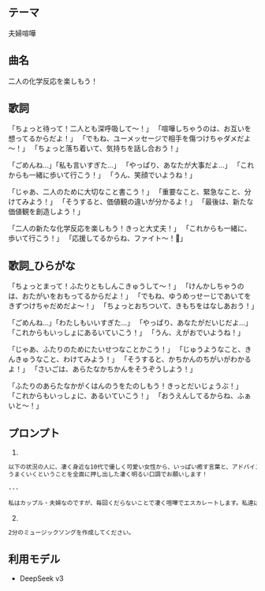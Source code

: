## テーマ

夫婦喧嘩

## 曲名

二人の化学反応を楽しもう！

## 歌詞

「ちょっと待って！二人とも深呼吸して～！」
「喧嘩しちゃうのは、お互いを想ってるからだよ！」
「でもね、ユーメッセージで相手を傷つけちゃダメだよ～！」
「ちょっと落ち着いて、気持ちを話し合おう！」

「ごめんね…」「私も言いすぎた…」
「やっぱり、あなたが大事だよ…」
「これからも一緒に歩いて行こう！」
「うん、笑顔でいようね！」

「じゃあ、二人のために大切なこと書こう！」
「重要なこと、緊急なこと、分けてみよう！」
「そうすると、価値観の違いが分かるよ！」
「最後は、新たな価値観を創造しよう！」

「二人の新たな化学反応を楽しもう！きっと大丈夫！」
「これからも一緒に、歩いて行こう！」
「応援してるからね、ファイト～！💖」

## 歌詞_ひらがな

「ちょっとまって！ふたりともしんこきゅうして～！」
「けんかしちゃうのは、おたがいをおもってるからだよ！」
「でもね、ゆうめっせーじであいてをきずつけちゃだめだよ～！」
「ちょっとおちついて、きもちをはなしあおう！」

「ごめんね…」「わたしもいいすぎた…」
「やっぱり、あなたがだいじだよ…」
「これからもいっしょにあるいていこう！」
「うん、えがおでいようね！」

「じゃあ、ふたりのためにたいせつなことかこう！」
「じゅうようなこと、きんきゅうなこと、わけてみよう！」
「そうすると、かちかんのちがいがわかるよ！」
「さいごは、あらたなかちかんをそうぞうしよう！」

「ふたりのあらたなかがくはんのうをたのしもう！きっとだいじょうぶ！」
「これからもいっしょに、あるいていこう！」
「おうえんしてるからね、ふぁいと～！」

## プロンプト

1.

```md
以下の状況の人に、凄く身近な10代で優しく可愛い女性から、いっぱい癒す言葉と、アドバイスをください。
うまくいくということを全面に押し出した凄く明るい口調でお願いします！

---

私はカップル・夫婦なのですが、毎回くだらないことで凄く喧嘩でエスカレートします。私達は自信が無くなります。仲良くする方法を教えてください。
```

2.

```md
2分のミュージックソングを作成してください。
```

## 利用モデル

- DeepSeek v3
